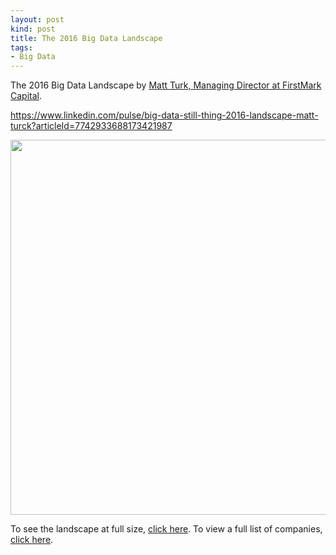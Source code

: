 ```yaml
---
layout: post
kind: post
title: The 2016 Big Data Landscape
tags:
- Big Data
---
```


<p>The 2016 Big Data Landscape by <a href="https://www.linkedin.com/in/matt-turck-353164" target="_blank">Matt Turk, Managing Director at FirstMark Capital</a>.</p>
<p><a href="https://www.linkedin.com/pulse/big-data-still-thing-2016-landscape-matt-turck?articleId=7742933688173421987" target="_blank">https://www.linkedin.com/pulse/big-data-still-thing-2016-landscape-matt-turck?articleId=7742933688173421987</a></p>
<p style="text-align:center">
<img style="margin:0 auto" width="800" height="600" src="https://media.licdn.com/mpr/mpr/shrinknp_800_800/AAEAAQAAAAAAAARVAAAAJDZiOTMyYWZlLTAwZjctNDk0OS04ODkzLTVhMGNiZmZlZWRkOQ.png"></p>
<p>
To see the landscape at full size, <a target="_blank" href="http://mattturck.com/wp-content/uploads/2016/01/matt_turck_big_data_landscape_full.png">click here</a>.  To view a full list of companies, <a target="_blank" href="https://docs.google.com/spreadsheets/d/1iIe-D7og8wlOm5vUVA-1p0LvgMOKeSWoePfKboryjnY/edit#gid=890632881">click here</a>.</p>

